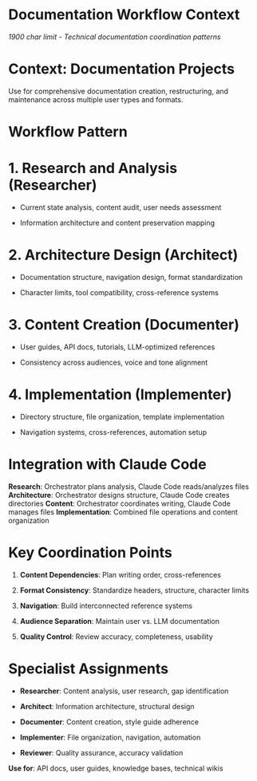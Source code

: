 

# Documentation Workflow Context

*1900 char limit - Technical documentation coordination patterns*

#

# Context: Documentation Projects

Use for comprehensive documentation creation, restructuring, and maintenance across multiple user types and formats.

#

# Workflow Pattern

#

#

# 1. Research and Analysis (Researcher)

- Current state analysis, content audit, user needs assessment

- Information architecture and content preservation mapping

#

#

# 2. Architecture Design (Architect)

- Documentation structure, navigation design, format standardization

- Character limits, tool compatibility, cross-reference systems

#

#

# 3. Content Creation (Documenter)

- User guides, API docs, tutorials, LLM-optimized references

- Consistency across audiences, voice and tone alignment

#

#

# 4. Implementation (Implementer)

- Directory structure, file organization, template implementation

- Navigation systems, cross-references, automation setup

#

# Integration with Claude Code

**Research**: Orchestrator plans analysis, Claude Code reads/analyzes files
**Architecture**: Orchestrator designs structure, Claude Code creates directories
**Content**: Orchestrator coordinates writing, Claude Code manages files
**Implementation**: Combined file operations and content organization

#

# Key Coordination Points

1. **Content Dependencies**: Plan writing order, cross-references

2. **Format Consistency**: Standardize headers, structure, character limits

3. **Navigation**: Build interconnected reference systems

4. **Audience Separation**: Maintain user vs. LLM documentation

5. **Quality Control**: Review accuracy, completeness, usability

#

# Specialist Assignments

- **Researcher**: Content analysis, user research, gap identification

- **Architect**: Information architecture, structural design

- **Documenter**: Content creation, style guide adherence

- **Implementer**: File organization, navigation, automation

- **Reviewer**: Quality assurance, accuracy validation

**Use for**: API docs, user guides, knowledge bases, technical wikis
